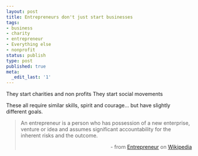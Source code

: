 ```yaml
---
layout: post
title: Entrepreneurs don't just start businesses
tags:
- business
- charity
- entrepreneur
- Everything else
- nonprofit
status: publish
type: post
published: true
meta:
  _edit_last: '1'
---
```

They start charities and non profits
They start social movements

These all require similar skills, spirit and courage... but have slightly different goals.
<blockquote>An entrepreneur is a person who has possession of a new enterprise, venture or idea and assumes significant accountability for the inherent risks and the outcome.
<p style="text-align: right;">- from <a href="http://en.wikipedia.org/wiki/Entrepreneur">Entrepreneur</a> on <a href="http://en.wikipedia.org/">Wikipedia</a></p>
</blockquote>
